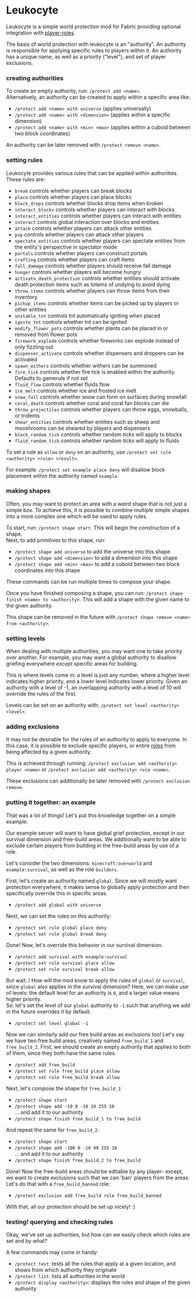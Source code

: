 # Leukocyte
Leukocyte is a simple world protection mod for Fabric providing optional integration with [player-roles](https://github.com/Gegy/player-roles/).

The basis of world protection with leukocyte is an "authority". An authority is responsible for applying specific rules
to players within it. An authority has a unique name, as well as a priority ("level"), and set of player exclusions. 

### creating authorities
To create an empty authority, run: `/protect add <name>`.  
Alternatively, an authority can be created to apply within a specific area like:
 - `/protect add <name> with universe` (applies universally)
 - `/protect add <name> with <dimension>` (applies within a specific dimension)
 - `/protect add <name> with <min> <max>` (applies within a cuboid between two block coordinates)

An authority can be later removed with `/protect remove <name>`.

### setting rules
Leukocyte provides various rules that can be applied within authorities. These rules are:
 - `break` controls whether players can break blocks
 - `place` controls whether players can place blocks
 - `block_drops` controls whether blocks drop items when broken
 - `interact_blocks` controls whether players can interact with blocks
 - `interact_entities` controls whether players can interact with entities
 - `interact` controls global interaction over blocks and entities
 - `attack` controls whether players can attack other entities
 - `pvp` controls whether players can attack other players
 - `spectate_entities` controls whether players can spectate entities from the entity's perspective in spectator mode
 - `portals` controls whether players can construct portals
 - `crafting` controls whether players can craft items
 - `fall_damage` controls whether players should receive fall damage
 - `hunger` controls whether players will become hungry
 - `activate_death_protection` controls whether entities should activate death protection items such as totems of undying to avoid dying
 - `throw_items` controls whether players can throw items from their inventory
 - `pickup_items` controls whether items can be picked up by players or other entities
 - `unstable_tnt` controls tnt automatically igniting when placed
 - `ignite_tnt` controls whether tnt can be ignited
 - `modify_flower_pots` controls whether plants can be placed in or removed from flower pots
 - `firework_explode` controls whether fireworks can explode instead of only fizzling out
 - `dispenser_activate` controls whether dispensers and droppers can be activated
 - `spawn_withers` controls whether withers can be summoned
 - `fire_tick` controls whether fire tick is enabled within the authority. Defaults to gamerule if not set
 - `fluid_flow` controls whether fluids flow
 - `ice_melt` controls whether ice and frosted ice melt
 - `snow_fall` controls whether snow can form on surfaces during snowfall
 - `coral_death` controls whether coral and coral fan blocks can die
 - `throw_projectiles` controls whether players can throw eggs, snowballs, or tridents
 - `shear_entities` controls whether entities such as sheep and mooshrooms can be sheared by players and dispensers
 - `block_random_tick` controls whether random ticks will apply to blocks
 - `fluid_random_tick` controls whether random ticks will apply to fluids
 
To set a rule as `allow` or `deny` on an authority, use `/protect set rule <authority> <rule> <result>`.  

For example: `/protect set example place deny` will disallow block placement within the authority named `example`.

### making shapes
Often, you may want to protect an area with a weird shape that is not just a simple box.
To achieve this, it is possible to combine multiple simple shapes into a more complex one which will be used to apply rules.

To start, run: `/protect shape start`. This will begin the construction of a shape.  
Next, to add primitives to this shape, run:
 - `/protect shape add universe` to add the universe into this shape
 - `/protect shape add <dimension>` to add a dimension into this shape
 - `/protect shape add <min> <max>` to add a cuboid between two block coordinates into this shape

These commands can be run multiple times to compose your shape.

Once you have finished composing a shape, you can run: `/protect shape finish <name> to <authority>`.
This will add a shape with the given name to the given authority.

This shape can be removed in the future with `/protect shape remove <name> from <authority>`.

### setting levels
When dealing with multiple authorities, you may want one to take priority over another. 
For example, you may want a global authority to disallow griefing everywhere *except* specific areas for building.

This is where levels come in: a level is just any number, where a higher level indicates higher priority, and a lower level indicates lower priority.
Given an authority with a level of -1, an overlapping authority with a level of 10 will override the rules of the first.

Levels can be set on an authority with: `/protect set level <authority> <level>`. 

### adding exclusions
It may not be desirable for the rules of an authority to apply to everyone.
In this case, it is possible to exclude specific players, or entire [roles](https://github.com/Gegy/player-roles/) from being affected by a given authority.

This is achieved through running: `/protect exclusion add <authority> player <name>` or `/protect exclusion add <authority> role <name>`.

These exclusions can additionally be later removed with `/protect exclusion remove`.

### putting it together: an example
That was a lot of things! Let's put this knowledge together on a simple example.

Our example server will want to have global grief protection, except in our survival dimension and free-build areas.
We additionally want to be able to exclude certain players from building in the free-build areas by use of a role.

Let's consider the two dimensions: `minecraft:overworld` and `example:survival`, as well as the role `builders`.

First, let's create an authority named `global`. Since we will mostly want protection everywhere, it makes sense to
globally apply protection and then specifically override this in specific areas.
 - `/protect add global with universe`
 
Next, we can set the rules on this authority:
 - `/protect set rule global place deny`
 - `/protect set rule global break deny`
 
Done! Now, let's override this behavior in our survival dimension.
 - `/protect add survival with example:survival`
 - `/protect set rule survival place allow`
 - `/protect set rule survival break allow`
 
But wait..! How will the mod know to apply the rules of `global` or `survival`, since `global` also applies in the survival dimension?
Here, we can make use of levels: the default level for an authority is `0`, and a larger value means higher priority.  
So: let's set the level of our `global` authority to `-1` such that anything we add in the future overrides it by default.
 - `/protect set level global -1`

Now we can similarly add our free build areas as exclusions too! Let's say we have two free build areas, creatively named `free_build_1` and `free_build_2`.
First, we should create an empty authority that applies to both of them, since they both have the same rules.
 - `/protect add free_build`
 - `/protect set rule free_build place allow`
 - `/protect set rule free_build break allow`

Next, let's compose the shape for `free_build_1`:
 - `/protect shape start`
 - `/protect shape add -10 0 -10 10 255 10`  
 ... and add it to our authority
 - `/protect shape finish free_build_1 to free_build`
 
And repeat the same for `free_build_2`:
  - `/protect shape start`
  - `/protect shape add -100 0 -10 90 255 10`  
  ... and add it to our authority
  - `/protect shape finish free_build_2 to free_build`

Done! Now the free-build areas should be editable by any player- except, we want to create exclusions such that we can 'ban' players from the areas.
Let's do that with a `free_build_banned` role:
 - `/protect exclusion add free_build role free_build_banned`
 
With that, all our protection should be set up nicely! :)

### testing! querying and checking rules
Okay, we've set up authorities, but how can we easily check which rules are set and by what?

A few commands may come in handy:
 - `/protect test`: tests all the rules that apply at a given location, and shows from which authority they originate
 - `/protect list`: lists all authorities in the world
 - `/protect display <authority>`: displays the rules and shape of the given authority
